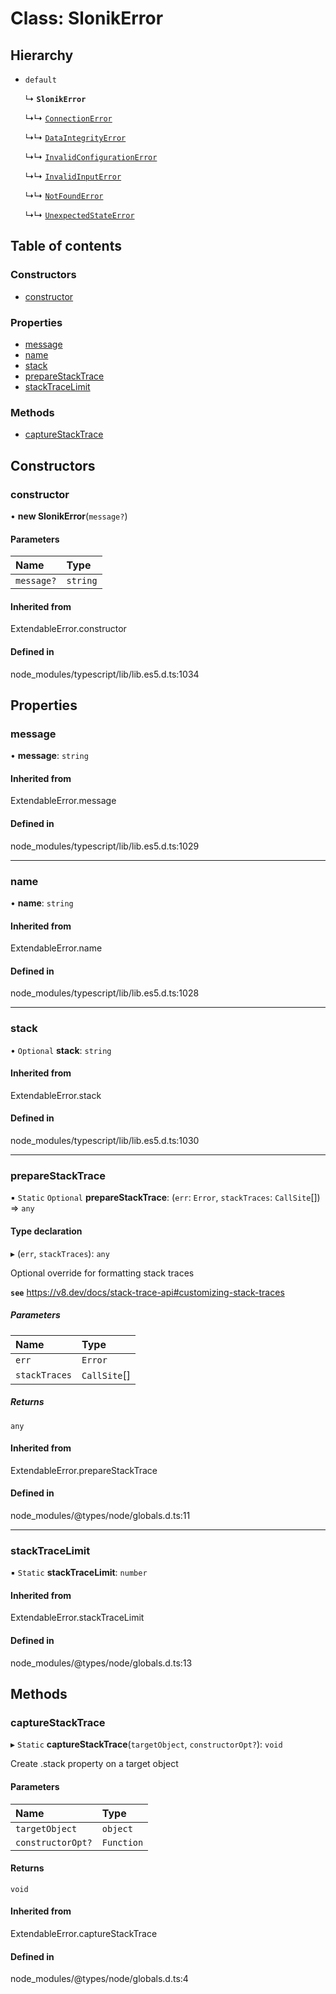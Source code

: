 # Class: SlonikError

## Hierarchy

- `default`

  ↳ **`SlonikError`**

  ↳↳ [`ConnectionError`](ConnectionError.md)

  ↳↳ [`DataIntegrityError`](DataIntegrityError.md)

  ↳↳ [`InvalidConfigurationError`](InvalidConfigurationError.md)

  ↳↳ [`InvalidInputError`](InvalidInputError.md)

  ↳↳ [`NotFoundError`](NotFoundError.md)

  ↳↳ [`UnexpectedStateError`](UnexpectedStateError.md)

## Table of contents

### Constructors

- [constructor](SlonikError.md#constructor)

### Properties

- [message](SlonikError.md#message)
- [name](SlonikError.md#name)
- [stack](SlonikError.md#stack)
- [prepareStackTrace](SlonikError.md#preparestacktrace)
- [stackTraceLimit](SlonikError.md#stacktracelimit)

### Methods

- [captureStackTrace](SlonikError.md#capturestacktrace)

## Constructors

### <a id="constructor" name="constructor"></a> constructor

• **new SlonikError**(`message?`)

#### Parameters

| Name       | Type     |
| :--------- | :------- |
| `message?` | `string` |

#### Inherited from

ExtendableError.constructor

#### Defined in

node_modules/typescript/lib/lib.es5.d.ts:1034

## Properties

### <a id="message" name="message"></a> message

• **message**: `string`

#### Inherited from

ExtendableError.message

#### Defined in

node_modules/typescript/lib/lib.es5.d.ts:1029

---

### <a id="name" name="name"></a> name

• **name**: `string`

#### Inherited from

ExtendableError.name

#### Defined in

node_modules/typescript/lib/lib.es5.d.ts:1028

---

### <a id="stack" name="stack"></a> stack

• `Optional` **stack**: `string`

#### Inherited from

ExtendableError.stack

#### Defined in

node_modules/typescript/lib/lib.es5.d.ts:1030

---

### <a id="preparestacktrace" name="preparestacktrace"></a> prepareStackTrace

▪ `Static` `Optional` **prepareStackTrace**: (`err`: `Error`, `stackTraces`: `CallSite`[]) => `any`

#### Type declaration

▸ (`err`, `stackTraces`): `any`

Optional override for formatting stack traces

**`see`** https://v8.dev/docs/stack-trace-api#customizing-stack-traces

##### Parameters

| Name          | Type         |
| :------------ | :----------- |
| `err`         | `Error`      |
| `stackTraces` | `CallSite`[] |

##### Returns

`any`

#### Inherited from

ExtendableError.prepareStackTrace

#### Defined in

node_modules/@types/node/globals.d.ts:11

---

### <a id="stacktracelimit" name="stacktracelimit"></a> stackTraceLimit

▪ `Static` **stackTraceLimit**: `number`

#### Inherited from

ExtendableError.stackTraceLimit

#### Defined in

node_modules/@types/node/globals.d.ts:13

## Methods

### <a id="capturestacktrace" name="capturestacktrace"></a> captureStackTrace

▸ `Static` **captureStackTrace**(`targetObject`, `constructorOpt?`): `void`

Create .stack property on a target object

#### Parameters

| Name              | Type       |
| :---------------- | :--------- |
| `targetObject`    | `object`   |
| `constructorOpt?` | `Function` |

#### Returns

`void`

#### Inherited from

ExtendableError.captureStackTrace

#### Defined in

node_modules/@types/node/globals.d.ts:4

